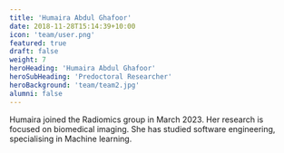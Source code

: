 ```yaml
---
title: 'Humaira Abdul Ghafoor'
date: 2018-11-28T15:14:39+10:00
icon: 'team/user.png'
featured: true
draft: false
weight: 7
heroHeading: 'Humaira Abdul Ghafoor'
heroSubHeading: 'Predoctoral Researcher'
heroBackground: 'team/team2.jpg'
alumni: false
---
```


Humaira joined the Radiomics group in March 2023. Her research is focused on biomedical imaging. She has studied software engineering, specialising in Machine learning.




